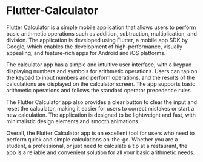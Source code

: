 # Flutter-Calculator
 
Flutter Calculator is a simple mobile application that allows users to perform basic arithmetic operations such as addition, subtraction, multiplication, and division. The application is developed using Flutter, a mobile app SDK by Google, which enables the development of high-performance, visually appealing, and feature-rich apps for Android and iOS platforms.

The calculator app has a simple and intuitive user interface, with a keypad displaying numbers and symbols for arithmetic operations. Users can tap on the keypad to input numbers and perform operations, and the results of the calculations are displayed on the calculator screen. The app supports basic arithmetic operations and follows the standard operator precedence rules.

The Flutter Calculator app also provides a clear button to clear the input and reset the calculator, making it easier for users to correct mistakes or start a new calculation. The application is designed to be lightweight and fast, with minimalistic design elements and smooth animations.

Overall, the Flutter Calculator app is an excellent tool for users who need to perform quick and simple calculations on-the-go. Whether you are a student, a professional, or just need to calculate a tip at a restaurant, the app is a reliable and convenient solution for all your basic arithmetic needs.
